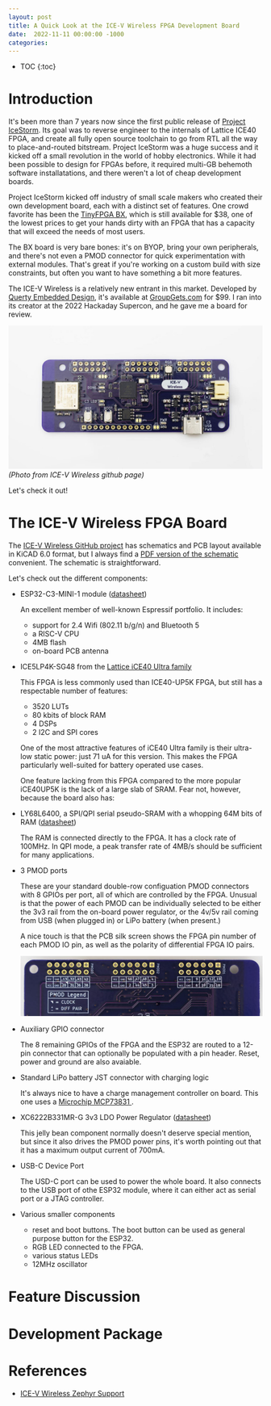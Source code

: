 ```yaml
---
layout: post
title: A Quick Look at the ICE-V Wireless FPGA Development Board
date:  2022-11-11 00:00:00 -1000
categories:
---
```


* TOC
{:toc}

# Introduction

It's been more than 7 years now since the first public release of 
[Project IceStorm](http://bygone.clairexen.net/icestorm/).  Its goal was to reverse engineer to the internals
of Lattice ICE40 FPGA, and create all fully open source toolchain to go from RTL all the way
to place-and-routed bitstream.  Project IceStorm was a huge success and it kicked off a small
revolution in the world of hobby electronics. While it had been possible to design for FPGAs before,
it required multi-GB behemoth software installatations, and there weren't a lot of cheap development
boards.

Project IceStorm kicked off industry of small scale makers who created their own development board, each
with a distinct set of features. One crowd favorite has been the 
[TinyFPGA BX](https://www.crowdsupply.com/tinyfpga/tinyfpga-ax-bx), which is still available for
$38, one of the lowest prices to get your hands dirty with an FPGA that has a capacity that will
exceed the needs of most users.

The BX board is very bare bones: it's on BYOP, bring your own peripherals, and there's not even a PMOD 
connector for quick experimentation with external modules. That's great if you're working on a custom 
build with size constraints, but often you want to have something a bit more features.

The ICE-V Wireless is a relatively new entrant in this market. Developed by 
[Querty Embedded Design](http://www.qwertyembedded.com/), it's available at 
[GroupGets.com](https://store.groupgets.com/products/ice-v-wireless) for $99. I ran into 
its creator at the 2022 Hackaday Supercon, and he gave me a board for review.

![ICV-V Wireless board - front view](/assets/icev/ice-v_front.jpg)
*(Photo from ICE-V Wireless github page)*

Let's check it out!

# The ICE-V Wireless FPGA Board

The [ICE-V Wireless GitHub project](https://github.com/ICE-V-Wireless/ICE-V-Wireless) has schematics
and PCB layout available in KiCAD 6.0 format, but I always find a 
[PDF version of the schematic](/assets/icev/esp32c3_fpga.pdf) convenient. The schematic
is straightforward. 

Let's check out the different components:

* ESP32-C3-MINI-1 module ([datasheet](/assets/icev/esp32-c3-mini-1_datasheet_en.pdf))

    An excellent member of well-known Espressif portfolio. It includes:

    * support for 2.4 Wifi (802.11 b/g/n) and Bluetooth 5
    * a RISC-V CPU
    * 4MB flash
    * on-board PCB antenna

* ICE5LP4K-SG48 from the [Lattice iCE40 Ultra family](https://www.latticesemi.com/Products/FPGAandCPLD/iCE40Ultra)

    This FPGA is less commonly used than ICE40-UP5K FPGA, but still has a respectable number of 
    features:

    * 3520 LUTs
    * 80 kbits of block RAM
    * 4 DSPs
    * 2 I2C and SPI cores

    One of the most attractive features of iCE40 Ultra family is their ultra-low static power: just 71 uA
    for this version. This makes the FPGA particularly well-suited for battery operated use cases.

    One feature lacking from this FPGA compared to the more popular iCE40UP5K is the lack of a large slab
    of SRAM. Fear not, however, because the board also has:

* LY68L6400, a SPI/QPI serial pseudo-SRAM with a whopping 64M bits of RAM ([datasheet](/assets/icev/LY68L6400-0.4.pdf))

    The RAM is connected directly to the FPGA. It has a clock rate of 100MHz. In QPI mode, a peak transfer rate
    of 4MB/s should be sufficient for many applications. 

* 3 PMOD ports

    These are your standard double-row configuation PMOD connectors with 8 GPIOs per port, all of which are
    controlled by the FPGA. Unusual is that the power of each PMOD can be individually selected to be
    either the 3v3 rail from the on-board power regulator, or the 4v/5v rail coming from USB (when plugged in)
    or LiPo battery (when present.)

    A nice touch is that the PCB silk screen shows the FPGA pin number of each PMOD IO pin, as well as the
    polarity of differential FPGA IO pairs.

    ![PMOF FPGA pin numbering](/assets/icev/pmod_fpga_pin_numbers.png)

* Auxiliary GPIO connector

    The 8 remaining GPIOs of the FPGA and the ESP32 are routed to a 12-pin connector that can optionally
    be populated with a pin header. Reset, power and ground are also avaiable.

* Standard LiPo battery JST connector with charging logic

    It's always nice to have a charge management controller on board. This one uses a 
    [Microchip MCP73831 ](https://ww1.microchip.com/downloads/en/DeviceDoc/MCP73831-Family-Data-Sheet-DS20001984H.pdf).

* XC6222B331MR-G 3v3 LDO Power Regulator ([datasheet](https://www.digikey.com/en/products/detail/torex-semiconductor-ltd/XC6222B331MR-G/2138187))

    This jelly bean component normally doesn't deserve special mention, but since it also
    drives the PMOD power pins, it's worth pointing out that it has a maximum output current of 700mA.

* USB-C Device Port

    The USD-C port can be used to power the whole board. It also connects to the USB port of othe ESP32 module,
    where it can either act as serial port or a JTAG controller.

* Various smaller components 

    * reset and boot buttons. The boot button can be used as general purpose button for the ESP32.
    * RGB LED connected to the FPGA.
    * various status LEDs
    * 12MHz oscillator

# Feature Discussion


# Development Package


# References

* [ICE-V Wireless Zephyr Support](https://docs.zephyrproject.org/latest/boards/riscv/icev_wireless/doc/index.html)
